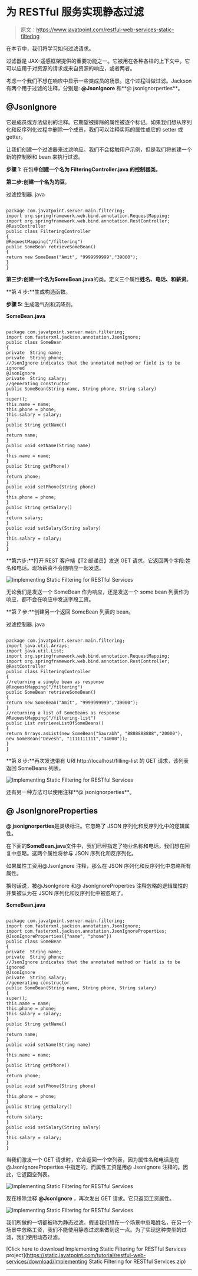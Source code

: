 # 为 RESTful 服务实现静态过滤

> 原文：<https://www.javatpoint.com/restful-web-services-static-filtering>

在本节中，我们将学习如何过滤请求。

过滤器是 JAX-遥感框架提供的重要功能之一。它被用在各种各样的上下文中。它可以应用于对资源的请求或来自资源的响应，或者两者。

考虑一个我们不想在响应中显示一些类成员的场景。这个过程叫做过滤。Jackson 有两个用于过滤的注释，分别是: **@JsonIgnore** 和**@ jsonignorperties**。

## @JsonIgnore

它是成员或方法级别的注释。它期望被排除的属性被逐个标记。如果我们想从序列化和反序列化过程中删除一个成员，我们可以注释实际的属性或它的 setter 或 getter。

让我们创建一个过滤器来过滤响应。我们不会接触用户示例，但是我们将创建一个新的控制器和 bean 来执行过滤。

**步骤 1:** 在包**中创建一个名为 FilteringController.java 的控制器类。**

**第二步:**创建一个名为**的豆**。

过滤控制器. java

```

package com.javatpoint.server.main.filtering;
import org.springframework.web.bind.annotation.RequestMapping;
import org.springframework.web.bind.annotation.RestController;
@RestController
public class FilteringController 
{
@RequestMapping("/filtering")
public SomeBean retrieveSomeBean()
{
return new SomeBean("Amit", "9999999999","39000");
}
}

```

**第三步:**创建一个名为**SomeBean.java**的类。定义三个属性**姓名、电话、**和**薪资**。

**第 4 步:**生成构造函数。

**步骤 5:** 生成吸气剂和沉降剂。

**SomeBean.java**

```

package com.javatpoint.server.main.filtering;
import com.fasterxml.jackson.annotation.JsonIgnore;
public class SomeBean 
{
private  String name;
private  String phone;
//JsonIgnore indicates that the annotated method or field is to be ignored
@JsonIgnore
private  String salary;
//generating constructor
public SomeBean(String name, String phone, String salary) 
{
super();
this.name = name;
this.phone = phone;
this.salary = salary;
}
public String getName() 
{
return name;
}
public void setName(String name) 
{
this.name = name;
}
public String getPhone() 
{
return phone;
}
public void setPhone(String phone) 
{
this.phone = phone;
}
public String getSalary() 
{
return salary;
}
public void setSalary(String salary) 
{
this.salary = salary;
}
}

```

**第六步:**打开 REST 客户端【T2 邮递员】发送 GET 请求。它返回两个字段:姓名和电话。现场薪资不会随响应一起发送。

![Implementing Static Filtering for RESTful Services](../img/2a58f2f3658fb0e764ebb902f878fbb0.png)

无论我们是发送一个 SomeBean 作为响应，还是发送一个 some bean 列表作为响应，都不会在响应中发送字段工资。

**第 7 步:**创建另一个返回 SomeBean 列表的 bean。

过滤控制器. java

```

package com.javatpoint.server.main.filtering;
import java.util.Arrays;
import java.util.List;
import org.springframework.web.bind.annotation.RequestMapping;
import org.springframework.web.bind.annotation.RestController;
@RestController
public class FilteringController 
{
//returning a single bean as response
@RequestMapping("/filtering")
public SomeBean retrieveSomeBean()
{
return new SomeBean("Amit", "9999999999","39000");
}
//returning a list of SomeBeans as response
@RequestMapping("/filtering-list")
public List retrieveListOfSomeBeans()
{
return Arrays.asList(new SomeBean("Saurabh", "8888888888","20000"), new SomeBean("Devesh", "1111111111","34000"));
}
} 
```

**第 8 步:**再次发送带有 URI http://localhost/filling-list 的 GET 请求，该列表返回 SomeBeans 列表。

![Implementing Static Filtering for RESTful Services](../img/e1d1500ffa09b50e8f2f7c2adf1bc126.png)

还有另一种方法可以使用注释**@ jsonignorperties**。

## @ JsonIgnoreProperties

**@ jsonignorperties**是类级标注。它忽略了 JSON 序列化和反序列化中的逻辑属性。

在下面的**SomeBean.java**文件中，我们已经指定了物业名称和电话，我们想在回复中忽略。这两个属性将参与 JSON 序列化和反序列化。

如果属性工资用@JsonIgnore 注释，那么在 JSON 序列化和反序列化中忽略所有属性。

换句话说，被@JsonIgnore 和@ JsonIgnoreProperties 注释忽略的逻辑属性的并集被认为在 JSON 序列化和反序列化中被忽略了。

**SomeBean.java**

```

package com.javatpoint.server.main.filtering;
import com.fasterxml.jackson.annotation.JsonIgnore;
import com.fasterxml.jackson.annotation.JsonIgnoreProperties;
@JsonIgnoreProperties({"name", "phone"})
public class SomeBean 
{
private  String name;
private  String phone;
//JsonIgnore indicates that the annotated method or field is to be ignored
@JsonIgnore
private  String salary;
//generating constructor
public SomeBean(String name, String phone, String salary) 
{
super();
this.name = name;
this.phone = phone;
this.salary = salary;
}
public String getName() 
{
return name;
}
public void setName(String name) 
{
this.name = name;
}
public String getPhone() 
{
return phone;
}
public void setPhone(String phone) 
{
this.phone = phone;
}
public String getSalary() 
{
return salary;
}
public void setSalary(String salary) 
{
this.salary = salary;
}
}

```

当我们激发一个 GET 请求时，它会返回一个空列表，因为属性名和电话是在@JsonIgnoreProperties 中指定的，而属性工资是用@ JsonIgnore 注释的。因此，它返回空列表。

![Implementing Static Filtering for RESTful Services](../img/42e01ba97dd7252149072557767a97e2.png)

现在移除注释 **@JsonIgnore** ，再次发出 GET 请求。它只返回工资属性。

![Implementing Static Filtering for RESTful Services](../img/46795c138d6283ce1261afa19583c926.png)

我们所做的一切都被称为静态过滤。假设我们想在一个场景中忽略姓名，在另一个场景中忽略工资，我们不能使用静态过滤来做到这一点。为了实现这种类型的过滤，我们使用动态过滤。

[Click here to download Implementing Static Filtering for RESTful Services project](https://static.javatpoint.com/tutorial/restful-web-services/download/Implementing Static Filtering for RESTful Services.zip)

* * *